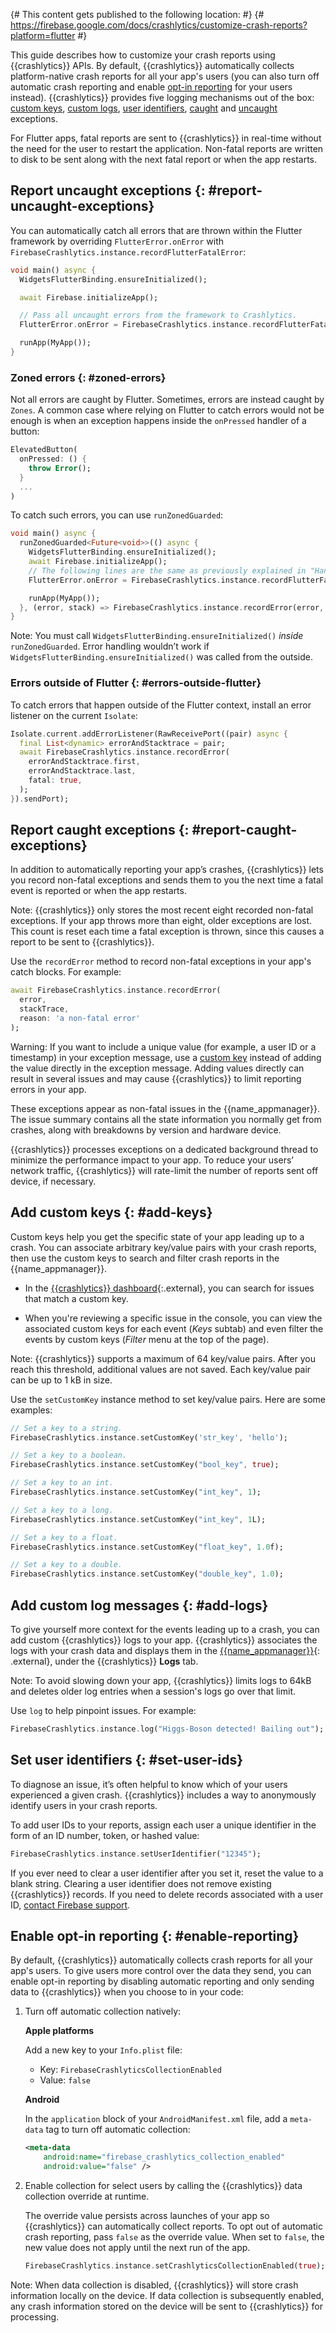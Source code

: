 {# This content gets published to the following location:                                  #}
{#   https://firebase.google.com/docs/crashlytics/customize-crash-reports?platform=flutter #}

This guide describes how to customize your crash reports using {{crashlytics}}
APIs. By default, {{crashlytics}} automatically collects platform-native crash
reports for all your app's users (you can also turn off automatic crash
reporting and enable
[opt-in reporting](#enable-reporting) for your users instead). {{crashlytics}}
provides five logging mechanisms out of the box:
[custom keys](#custom-keys),
[custom logs](#custom-logs),
[user identifiers](#user-identifiers),
[caught](#report-caught-exceptions) and
[uncaught](#report-uncaught-exceptions) exceptions.

For Flutter apps, fatal reports are sent to {{crashlytics}} in real-time without
the need for the user to restart the application. Non-fatal reports are written
to disk to be sent along with the next fatal report or when the app restarts.


## Report uncaught exceptions {: #report-uncaught-exceptions}

You can automatically catch all errors that are thrown within the Flutter
framework by overriding `FlutterError.onError` with
`FirebaseCrashlytics.instance.recordFlutterFatalError`:

```dart
void main() async {
  WidgetsFlutterBinding.ensureInitialized();

  await Firebase.initializeApp();

  // Pass all uncaught errors from the framework to Crashlytics.
  FlutterError.onError = FirebaseCrashlytics.instance.recordFlutterFatalError;

  runApp(MyApp());
}
```

### Zoned errors {: #zoned-errors}

Not all errors are caught by Flutter. Sometimes, errors are instead caught by
`Zones`. A common case where relying on Flutter to catch errors would not be
enough is when an exception happens inside the `onPressed` handler of a button:

```dart
ElevatedButton(
  onPressed: () {
    throw Error();
  }
  ...
)
```

To catch such errors, you can use `runZonedGuarded`:

```dart
void main() async {
  runZonedGuarded<Future<void>>(() async {
    WidgetsFlutterBinding.ensureInitialized();
    await Firebase.initializeApp();
    // The following lines are the same as previously explained in "Handling uncaught errors"
    FlutterError.onError = FirebaseCrashlytics.instance.recordFlutterFatalError;

    runApp(MyApp());
  }, (error, stack) => FirebaseCrashlytics.instance.recordError(error, stack, fatal: true));
}
```

Note: You must call `WidgetsFlutterBinding.ensureInitialized()` _inside_
`runZonedGuarded`. Error handling wouldn’t work if
`WidgetsFlutterBinding.ensureInitialized()` was called from the outside.

### Errors outside of Flutter {: #errors-outside-flutter}

To catch errors that happen outside of the Flutter context, install an error
listener on the current `Isolate`:

```dart
Isolate.current.addErrorListener(RawReceivePort((pair) async {
  final List<dynamic> errorAndStacktrace = pair;
  await FirebaseCrashlytics.instance.recordError(
    errorAndStacktrace.first,
    errorAndStacktrace.last,
    fatal: true,
  );
}).sendPort);
```


## Report caught exceptions {: #report-caught-exceptions}

In addition to automatically reporting your app’s crashes, {{crashlytics}} lets
you record non-fatal exceptions and sends them to you the next time a fatal
event is reported or when the app restarts.

Note: {{crashlytics}} only stores the most recent eight recorded non-fatal
exceptions. If your app throws more than eight, older exceptions are lost. This
count is reset each time a fatal exception is thrown, since this causes a report
to be sent to {{crashlytics}}. 

Use the `recordError` method to record non-fatal exceptions in your app's catch
blocks. For example:

```dart
await FirebaseCrashlytics.instance.recordError(
  error,
  stackTrace,
  reason: 'a non-fatal error'
);
```

Warning: If you want to include a unique value (for example, a user ID or a
timestamp) in your exception message, use a [custom key](#add-keys) instead of
adding the value directly in the exception message. Adding values directly can
result in several issues and may cause {{crashlytics}} to limit reporting errors
in your app.

These exceptions appear as non-fatal issues in the {{name_appmanager}}. The
issue summary contains all the state information you normally get from crashes,
along with breakdowns by version and hardware device.

{{crashlytics}} processes exceptions on a dedicated background thread to
minimize the performance impact to your app. To reduce your users’ network
traffic, {{crashlytics}} will rate-limit the number of reports sent off device,
if necessary.


## Add custom keys {: #add-keys}

Custom keys help you get the specific state of your app leading up to a crash.
You can associate arbitrary key/value pairs with your crash reports, then use
the custom keys to search and filter crash reports in the {{name_appmanager}}.

* In the [{{crashlytics}} dashboard](https://console.firebase.google.com/project/_/crashlytics){:.external},
  you can search for issues that match a custom key.

* When you're reviewing a specific issue in the console, you can view the
  associated custom keys for each event (_Keys_ subtab) and even filter the
  events by custom keys (_Filter_ menu at the top of the page).

Note: {{crashlytics}} supports a maximum of 64 key/value pairs. After you reach
this threshold, additional values are not saved. Each key/value pair can be up
to 1 kB in size.

Use the `setCustomKey` instance method to set key/value pairs. Here are some
examples:

```dart
// Set a key to a string.
FirebaseCrashlytics.instance.setCustomKey('str_key', 'hello');

// Set a key to a boolean.
FirebaseCrashlytics.instance.setCustomKey("bool_key", true);

// Set a key to an int.
FirebaseCrashlytics.instance.setCustomKey("int_key", 1);

// Set a key to a long.
FirebaseCrashlytics.instance.setCustomKey("int_key", 1L);

// Set a key to a float.
FirebaseCrashlytics.instance.setCustomKey("float_key", 1.0f);

// Set a key to a double.
FirebaseCrashlytics.instance.setCustomKey("double_key", 1.0);
```


## Add custom log messages {: #add-logs}

To give yourself more context for the events leading up to a crash, you can add
custom {{crashlytics}} logs to your app. {{crashlytics}} associates the logs
with your crash data and displays them in the
[{{name_appmanager}}](https://console.firebase.google.com/project/_/crashlytics){: .external},
under the {{crashlytics}} **Logs** tab.

Note: To avoid slowing down your app, {{crashlytics}} limits logs to 64kB
and deletes older log entries when a session's logs go over that limit.

Use `log` to help pinpoint issues. For example:

```dart
FirebaseCrashlytics.instance.log("Higgs-Boson detected! Bailing out");
```


## Set user identifiers {: #set-user-ids}

To diagnose an issue, it’s often helpful to know which of your users experienced
a given crash. {{crashlytics}} includes a way to anonymously identify users in
your crash reports.

To add user IDs to your reports, assign each user a unique identifier in the
form of an ID number, token, or hashed value:

```dart
FirebaseCrashlytics.instance.setUserIdentifier("12345");
```

If you ever need to clear a user identifier after you set it, reset the value to
a blank string. Clearing a user identifier does not remove existing
{{crashlytics}} records. If you need to delete records associated with a user
ID, [contact Firebase support](/support/troubleshooter/contact/).


## Enable opt-in reporting {: #enable-reporting}

By default, {{crashlytics}} automatically collects crash reports for all your
app's users. To give users more control over the data they send, you can enable
opt-in reporting by disabling automatic reporting and only sending data to
{{crashlytics}} when you choose to in your code:

1.  Turn off automatic collection natively:

    **Apple platforms**

    Add a new key to your `Info.plist` file:

    * Key: `FirebaseCrashlyticsCollectionEnabled`
    * Value: `false`

    **Android**

    In the `application` block of your `AndroidManifest.xml` file, add
    a `meta-data` tag to turn off automatic collection:

    ```xml
    <meta-data
        android:name="firebase_crashlytics_collection_enabled"
        android:value="false" />
    ```

1.  Enable collection for select users by calling the {{crashlytics}} data
    collection override at runtime.

    The override value persists across launches of your app so {{crashlytics}}
    can automatically collect reports. To opt out of automatic crash reporting,
    pass `false` as the override value. When set to `false`, the new value does
    not apply until the next run of the app.

    ```dart
    FirebaseCrashlytics.instance.setCrashlyticsCollectionEnabled(true);
    ```

Note: When data collection is disabled, {{crashlytics}} will store crash
information locally on the device. If data collection is subsequently enabled,
any crash information stored on the device will be sent to {{crashlytics}} for
processing.
